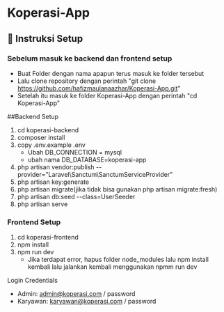 # Koperasi-App

## 🚀 Instruksi Setup

### Sebelum masuk ke backend dan frontend setup
- Buat Folder dengan nama apapun terus masuk ke folder tersebut
- Lalu clone repository dengan perintah "git clone https://github.com/hafizmaulanaazhar/Koperasi-App.git"
- Setelah itu masuk ke folder Koperasi-App dengan perintah "cd Koperasi-App"

##Backend Setup
  1. cd koperasi-backend
  2. composer install
  3. copy .env.example .env
     - Ubah DB_CONNECTION = mysql
     - ubah nama DB_DATABASE=koperasi-app
  4. php artisan vendor:publish --provider="Laravel\Sanctum\SanctumServiceProvider"
  5. php artisan key:generate
  6. php artisan migrate(jika tidak bisa gunakan php artisan migrate:fresh)
  7. php artisan db:seed --class=UserSeeder
  8. php artisan serve

### Frontend Setup
1. cd koperasi-frontend
2. npm install
3. npm run dev
   - Jika terdapat error, hapus folder node_modules lalu npm install kembali lalu jalankan kembali menggunakan npmm run dev

Login Credentials
- Admin: admin@koperasi.com / password
- Karyawan: karyawan@koperasi.com / password
